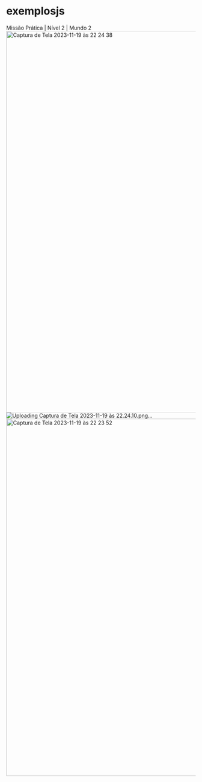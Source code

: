 # exemplosjs
Missão Prática | Nível 2 | Mundo 2
<img width="1012" alt="Captura de Tela 2023-11-19 às 22 24 38" src="https://github.com/Navesz/exemplosjs/assets/58537948/0b2bf0aa-4114-42dc-9915-95e55a665bbc">
![Uploading Captura de Tela 2023-11-19 às 22.24.10.png…]()
<img width="948" alt="Captura de Tela 2023-11-19 às 22 23 52" src="https://github.com/Navesz/exemplosjs/assets/58537948/8053d8a2-c209-4d58-8168-e8a43937ef0b">
